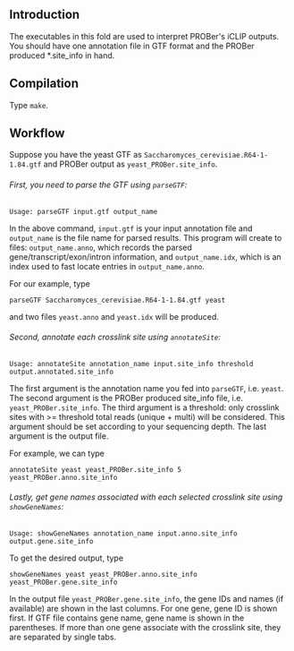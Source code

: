 ## Introduction

The executables in this fold are used to interpret PROBer's iCLIP
outputs. You should have one annotation file in GTF format and the
PROBer produced *.site_info in hand.

## Compilation

Type `make`.

## Workflow

Suppose you have the yeast GTF as
`Saccharomyces_cerevisiae.R64-1-1.84.gtf` and PROBer output as
`yeast_PROBer.site_info`.

###### First, you need to parse the GTF using `parseGTF`:

```
Usage: parseGTF input.gtf output_name
```

In the above command, `input.gtf` is your input annotation file and
`output_name` is the file name for parsed results. This program will
create to files: `output_name.anno`, which records the parsed
gene/transcript/exon/intron information, and `output_name.idx`, which
is an index used to fast locate entries in `output_name.anno`.

For our example, type

```
parseGTF Saccharomyces_cerevisiae.R64-1-1.84.gtf yeast
```

and two files `yeast.anno` and `yeast.idx` will be produced.

###### Second, annotate each crosslink site using `annotateSite`:

```
Usage: annotateSite annotation_name input.site_info threshold output.annotated.site_info
```

The first argument is the annotation name you fed into `parseGTF`,
i.e. `yeast`. The second argument is the PROBer produced site_info
file, i.e. `yeast_PROBer.site_info`. The third argument is a
threshold: only crosslink sites with >= threshold total reads (unique
\+ multi) will be considered. This argument should be set according to
your sequencing depth. The last argument is the output file.

For example, we can type

```
annotateSite yeast yeast_PROBer.site_info 5 yeast_PROBer.anno.site_info
```

###### Lastly, get gene names associated with each selected crosslink site using `showGeneNames`:

```
Usage: showGeneNames annotation_name input.anno.site_info output.gene.site_info
```

To get the desired output, type

```
showGeneNames yeast yeast_PROBer.anno.site_info yeast_PROBer.gene.site_info
```

In the output file `yeast_PROBer.gene.site_info`, the gene IDs and
names (if available) are shown in the last columns. For one gene, gene
ID is shown first. If GTF file contains gene name, gene name is shown
in the parentheses. If more than one gene associate with the crosslink
site, they are separated by single tabs.





